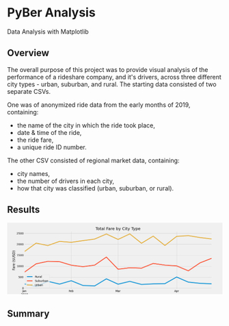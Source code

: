 # PyBer Analysis
Data Analysis with Matplotlib

## Overview
The overall purpose of this project was to provide visual analysis of the performance of a rideshare company, and it's drivers, across three different city types - urban, suburban, and rural. The starting data consisted of two separate CSVs.

One was of anonymized ride data from the early months of 2019, containing:
- the name of the city in which the ride took place,
- date & time of the ride,
- the ride fare,
- a unique ride ID number.

The other CSV consisted of regional market data, containing:
- city names,
- the number of drivers in each city,
- how that city was classified (urban, suburban, or rural).




## Results

![PyBer Fare Summary](analysis/PyBer_fare_summary.png)


## Summary
